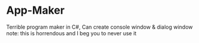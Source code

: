 # App-Maker
Terrible program maker in C#, Can create console window &amp; dialog window
note: this is horrendous and I beg you to never use it
